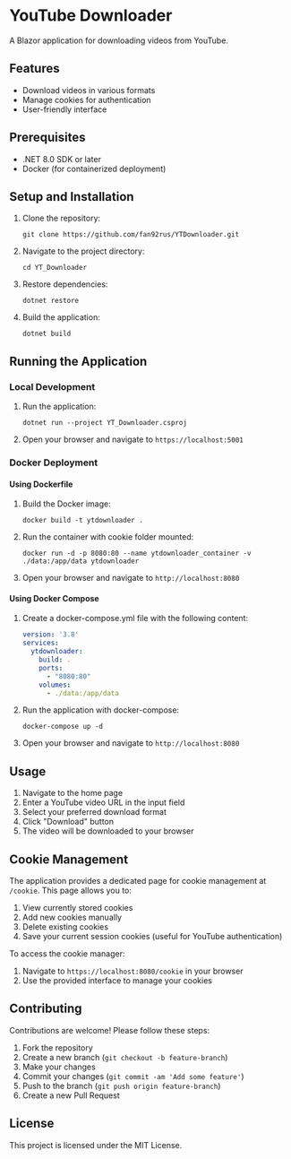 # YouTube Downloader

A Blazor application for downloading videos from YouTube.

## Features
- Download videos in various formats
- Manage cookies for authentication
- User-friendly interface

## Prerequisites
- .NET 8.0 SDK or later
- Docker (for containerized deployment)

## Setup and Installation

1. Clone the repository:
   ```
   git clone https://github.com/fan92rus/YTDownloader.git
   ```

2. Navigate to the project directory:
   ```
   cd YT_Downloader
   ```

3. Restore dependencies:
   ```
   dotnet restore
   ```

4. Build the application:
   ```
   dotnet build
   ```

## Running the Application

### Local Development
1. Run the application:
   ```
   dotnet run --project YT_Downloader.csproj
   ```

2. Open your browser and navigate to `https://localhost:5001`

### Docker Deployment

#### Using Dockerfile
1. Build the Docker image:
   ```
   docker build -t ytdownloader .
   ```

2. Run the container with cookie folder mounted:
   ```
   docker run -d -p 8080:80 --name ytdownloader_container -v ./data:/app/data ytdownloader
   ```

3. Open your browser and navigate to `http://localhost:8080`

#### Using Docker Compose
1. Create a docker-compose.yml file with the following content:
   ```yaml
   version: '3.8'
   services:
     ytdownloader:
       build: .
       ports:
         - "8080:80"
       volumes:
         - ./data:/app/data
   ```

2. Run the application with docker-compose:
   ```
   docker-compose up -d
   ```

3. Open your browser and navigate to `http://localhost:8080`

## Usage

1. Navigate to the home page
2. Enter a YouTube video URL in the input field
3. Select your preferred download format
4. Click "Download" button
5. The video will be downloaded to your browser

## Cookie Management

The application provides a dedicated page for cookie management at `/cookie`. This page allows you to:

1. View currently stored cookies
2. Add new cookies manually
3. Delete existing cookies
4. Save your current session cookies (useful for YouTube authentication)

To access the cookie manager:
1. Navigate to `https://localhost:8080/cookie` in your browser
2. Use the provided interface to manage your cookies

## Contributing

Contributions are welcome! Please follow these steps:

1. Fork the repository
2. Create a new branch (`git checkout -b feature-branch`)
3. Make your changes
4. Commit your changes (`git commit -am 'Add some feature'`)
5. Push to the branch (`git push origin feature-branch`)
6. Create a new Pull Request

## License

This project is licensed under the MIT License.
